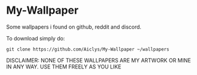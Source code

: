 # My-Wallpaper
Some wallpapers i found on github, reddit and discord.

To download simply do:
```
git clone https://github.com/Aiclys/My-Wallpaper ~/wallpapers
```

DISCLAIMER: NONE OF THESE WALLPAPERS ARE MY ARTWORK OR MINE IN ANY WAY. USE THEM FREELY AS YOU LIKE
